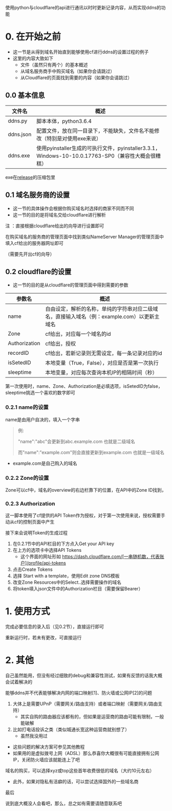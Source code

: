 使用python与cloudflare的api进行通讯以时时更新记录内容，从而实现ddns的功能

# 0. 在开始之前
  * 这一节是从得到域名开始直到能够使用cf进行ddns的设置过程的例子
  * 这里的内容大致如下
    * 文件（虽然只有两个）的基本概述
    * 从域名服务商手中购买域名（如果你会请跳过）
    * 从Cloudflare的页面找到需要的内容（如果你会请跳过）
## 0.0 基本信息

|文件名|概述|
|---|---|
|ddns.py|脚本本体，python3.6.4|
|ddns.json|配置文件，放在同一目录下，不能缺失，文件名不能修改（特别是对使用exe来说）|
|ddns.exe|使用pyinstaller生成的可执行文件，pyinstaller3.3.1，Windows-10-10.0.17763-SP0（兼容性大概会很糟糕）|

exe在[release](https://github.com/Hana-ame/cloudflare-ddns-python/releases)的压缩包里

## 0.1 域名服务商的设置
  * 这一节的具体操作会根据你购买域名时选择的商家不同而不同
  * 这一节的目的是将域名交给cloudflare进行解析

注 ：直接根据cloudflare给出的向导进行设置即可

在购买域名的服务商的管理页面中找到类似NameServer Manager的管理页面中填入cf给出的服务器网址即可

（需要先开出cf的向导）

## 0.2 cloudflare的设置
  * 这一节的目的是从cloudflare的管理页面中得到需要的参数

|参数名|概述|
|---|---|
|name|自由设定，解析的名称，单纯的字符串对应二级域名，直接输入域名（例：example.com）以更新主域名|
|Zone|cf给出，对应每一个域名的id|
|Authorization|cf给出，授权|
|recordID|cf给出，若新记录则无需设定，每一条记录对应的id|
|isSetedID|本地变量（True，False），对应是否是第一次执行|
|sleeptime|本地变量，对应每次查询本机IP的相隔时间（秒）|

第一次使用时，name、Zone、Authorization是必填选项，isSetedID为false，sleeptime挑选一个喜欢的数字即可
### 0.2.1 name的设置
name是由用户自决的，填入一个字串
>例:
>
>"name":"abc"会更新到abc.example.com 也就是二级域名
>
>而"name":"example.com"则会直接更新到example.com 也就是一级域名
  * example.com是自己购入的域名
### 0.2.2 Zone的设置
Zone可以cf中，域名的overview的右边栏靠下的位置，在API中的Zone ID找到，
### 0.2.3 Authorization
这一脚本使用了cf提供的API Token作为授权，对于第一次使用来说，授权需要手动从cf的控制页面中产生

接下来会说明Token的生成过程

1. 在0.2.1节中的API栏目的下方点入Get your API key
2. 在上方的选项卡中选择API Tokens
    * 这个界面的网址形如  https://dash.cloudflare.com/[一串随机数，代表账户]/profile/api-tokens
3. 点击Create Tokens
4. 选择 Start with a template，使用Edit zone DNS模板
5. 改变Zone Resources中的Select..选择需要操作的域名
6. 将token填入json文件中的Authorization栏目（需要保留Bearer）
# 1. 使用方式
完成必要信息的录入后（见0.2节），直接运行即可

重新运行时，若未有更改，可直接运行

# 2. 其他
自己虽然能用，但没有经过细致的debug和兼容性测试，如果有反馈的话我大概会试着解决的

能够ddns并不代表能够解决内网的端口映射[1]、防火墙或公网IP[2]的问题
  1. 大体上是需要UPnP（需要网关/路由支持）或者端口映射（需要网关/路由支持）
     * 其实自购的路由器应该都有的，但如果是运营商的路由可能有限制，一般能破解
  2. 比如打电话投诉之类（类似城通长宽这种运营商就别想了）
     * 虽然我没用过
   * 这些问题的解决方案可参见其他教程
  * 如果用的是虚拟拨号上网（ADSL）那么恭喜你大概很有可能直接拥有公网IP，关闭防火墙应该就能连上了吧

域名的购买，可以选择xyz或top这些首年收费很低的域名（大约10元左右）

  * 此外，如果对隐私有洁癖的话，可以尝试选择国外的一些域名商
  
 最后  

 说到底大概没人会看吧，那么，总之如有需要请随意联系吧




